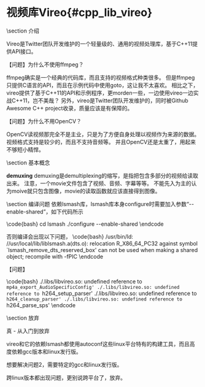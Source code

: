 视频库Vireo{#cpp_lib_vireo}
==========================


\section 介绍

Vireo是Twitter团队开发维护的一个轻量级的、通用的视频处理库，基于C++11提供API接口。

【问题】为什么不使用ffmpeg？

ffmpeg确实是一个经典的代码库，而且支持的视频格式种类很多。
但是ffmpeg只提供C语言的API，而且在示例代码中使用goto，这让我不太喜欢。
相比之下，vireo提供了基于C++11的API和示例程序，更morden一些，一边使用vireo一边实战C++11，岂不美哉？
另外，vireo是Twitter团队开发维护的，同时被Github Awesome C++ project收录，质量应该是有保障的。

【问题】为什么不用OpenCV？

OpenCV读视频那完全不是主业，只是为了方便自身处理以视频作为来源的数据。
视频格式支持是较少的，而且不支持音频等。
并且OpenCV还是太重了，用起来不够短小精悍。

\section 基本概念

<b>demuxing</b> demuxing是demultiplexing的缩写，是指把包含多部分的视频给读取出来。
注意，一个movie文件包含了视频、音频、字幕等等。
不能先入为主的认为moive就只包含图像，movie的读取函数就应该直接得到图像。

\section 编译问题
依赖lsmash库，lsmash库本身configure时需要加入参数“--enable-shared”，如下代码所示

\code{bash}
cd lsmash
./configure --enable-shared
\endcode

否则编译会出现以下问题，
\code{bash}
/usr/bin/ld: //usr/local/lib/liblsmash.a(dts.o): relocation R_X86_64_PC32 against symbol `lsmash_remove_dts_reserved_box' can not be used when making a shared object; recompile with -fPIC
\endcode

【问题】

\code{bash}
./.libs/libvireo.so: undefined reference to `mp4a_export_AudioSpecificConfig'
./.libs/libvireo.so: undefined reference to `h264_setup_parser'
./.libs/libvireo.so: undefined reference to `h264_cleanup_parser'
./.libs/libvireo.so: undefined reference to `h264_parse_sps'
\endcode

\section 放弃

真 - 从入门到放弃

vireo和它的依赖lsmash都使用autoconf这些linux平台特有的构建工具，而且高度依赖gcc版本和linux发行版。

想要解决问题2，需要特定的gcc和linux发行版。

跨linux版本都出现问题，更别说跨平台了，放弃。
